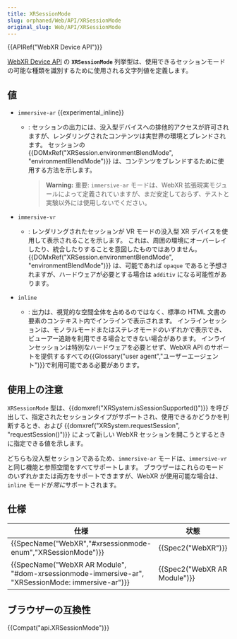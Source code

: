 ```yaml
---
title: XRSessionMode
slug: orphaned/Web/API/XRSessionMode
original_slug: Web/API/XRSessionMode
---
```


{{APIRef("WebXR Device API")}}

[WebXR Device API](/ja/docs/Web/API/WebXR_Device_API) の **`XRSessionMode`** 列挙型は、使用できるセッションモードの可能な種類を識別するために使用される文字列値を定義します。

## 値

- `immersive-ar` {{experimental_inline}}

  - : セッションの出力には、没入型デバイスへの排他的アクセスが許可されますが、レンダリングされたコンテンツは実世界の環境とブレンドされます。 セッションの {{DOMxRef("XRSession.environmentBlendMode", "environmentBlendMode")}} は、コンテンツをブレンドするために使用する方法を示します。

    > **Warning:** 重要: `immersive-ar` モードは、WebXR 拡張現実モジュールによって定義されていますが、まだ安定しておらず、テストと実験以外には使用しないでください。

- `immersive-vr`
  - : レンダリングされたセッションが VR モードの没入型 XR デバイスを使用して表示されることを示します。 これは、周囲の環境にオーバーレイしたり、統合したりすることを意図したものではありません。 {{DOMxRef("XRSession.environmentBlendMode", "environmentBlendMode")}} は、可能であれば `opaque` であると予想されますが、ハードウェアが必要とする場合は `additiv` になる可能性があります。
- `inline`
  - : 出力は、視覚的な空間全体を占めるのではなく、標準の HTML 文書の要素のコンテキスト内でインラインで表示されます。 インラインセッションは、モノラルモードまたはステレオモードのいずれかで表示でき、ビューアー追跡を利用できる場合とできない場合があります。 インラインセッションは特別なハードウェアを必要とせず、WebXR API のサポートを提供するすべての{{Glossary("user agent","ユーザーエージェント")}}で利用可能である必要があります。

## 使用上の注意

`XRSessionMode` 型は、{{domxref("XRSystem.isSessionSupported()")}} を呼び出して、指定されたセッションタイプがサポートされ、使用できるかどうかを判断するとき、および {{domxref("XRSystem.requestSession", "requestSession()")}} によって新しい WebXR セッションを開こうとするときに指定できる値を示します。

どちらも没入型セッションであるため、`immersive-ar` モードは、`immersive-vr` と同じ機能と参照空間をすべてサポートします。 ブラウザーはこれらのモードのいずれかまたは両方をサポートできますが、WebXR が使用可能な場合は、`inline` モードが*常に*サポートされます。

## 仕様

| 仕様                                                                                                                             | 状態                                 | コメント                |
| -------------------------------------------------------------------------------------------------------------------------------- | ------------------------------------ | ----------------------- |
| {{SpecName("WebXR","#xrsessionmode-enum","XRSessionMode")}}                                                 | {{Spec2("WebXR")}}             | 初期定義                |
| {{SpecName("WebXR AR Module", "#dom-xrsessionmode-immersive-ar", "XRSessionMode: immersive-ar")}} | {{Spec2("WebXR AR Module")}} | `immersive-ar` 値を追加 |

## ブラウザーの互換性

{{Compat("api.XRSessionMode")}}
